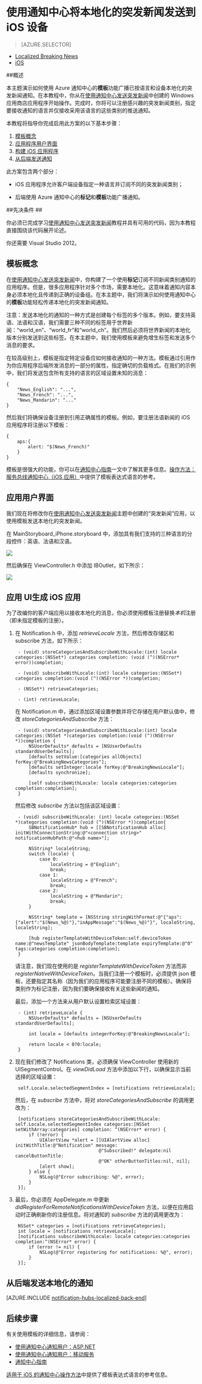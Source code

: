 <properties
	pageTitle="通知中心本地化的突发新闻教程 - iOS"
	description="了解如何使用 Azure 服务总线通知中心发送本地化的突发新闻通知 (iOS)。"
	services="notification-hubs"
	documentationCenter="ios"
	authors="wesmc7777"
	manager="dwrede"
	editor=""/>
<tags 
	ms.service="mobile-services,notification-hubs"
	ms.date="06/02/2015" 
	wacn.date="11/02/2015"/>

# 使用通知中心将本地化的突发新闻发送到 iOS 设备

> [AZURE.SELECTOR]
- [Localized Breaking News](/documentation/articles/notification-hubs-windows-store-dotnet-send-localized-breaking-news)
- [iOS](/documentation/articles/notification-hubs-ios-send-localized-breaking-news)


##概述

本主题演示如何使用 Azure 通知中心的**模板**功能广播已按语言和设备本地化的突发新闻通知。在本教程中，你从在[使用通知中心发送突发新闻][使用通知中心发送突发新闻]中创建的 Windows 应用商店应用程序开始操作。完成时，你将可以注册感兴趣的突发新闻类别，指定要接收通知的语言并仅接收采用该语言的这些类别的推送通知。

本教程将指导你完成启用此方案的以下基本步骤：

1. [模板概念]
2. [应用程序用户界面]
3. [构建 iOS 应用程序]
4. [从后端发送通知]


此方案包含两个部分：

- iOS 应用程序允许客户端设备指定一种语言并订阅不同的突发新闻类别；

- 后端使用 Azure 通知中心的**标记**和**模板**功能广播通知。



##先决条件 ##

你必须已完成学习[使用通知中心发送突发新闻]教程并具有可用的代码，因为本教程直接围绕该代码展开论述。

你还需要 Visual Studio 2012。



<h2><a name="concepts"></a>模板概念</h2>

在[使用通知中心发送突发新闻]中，你构建了一个使用**标记**订阅不同新闻类别通知的应用程序。但是，很多应用程序针对多个市场，需要本地化。这意味着通知内容本身必须本地化且传递到正确的设备组。在本主题中，我们将演示如何使用通知中心的**模板**功能轻松传递本地化的突发新闻通知。

注意：发送本地化的通知的一种方式是创建每个标签的多个版本。例如，要支持英语、法语和汉语，我们需要三种不同的标签用于世界新闻：“world\_en”、“world\_fr”和“world\_ch”。我们然后必须将世界新闻的本地化版本分别发送到这些标签。在本主题中，我们使用模板来避免增生标签和发送多个消息的要求。

在较高级别上，模板是指定特定设备应如何接收通知的一种方法。模板通过引用作为你应用程序后端所发消息的一部分的属性，指定确切的负载格式。在我们的示例中，我们将发送包含所有支持的语言的区域设置未知的消息：

	{
		"News_English": "...",
		"News_French": "...",
		"News_Mandarin": "..."
	}

然后我们将确保设备注册到引用正确属性的模板。例如，要注册法语新闻的 iOS 应用程序将注册以下模板：

	{
		aps:{
			alert: "$(News_French)"
		}
	}

模板是很强大的功能，你可以在[通知中心指南]一文中了解其更多信息。[操作方法：服务总线通知中心（iOS 应用）]中提供了模板表达式语言的参考。

<h2><a name="ui"></a>应用用户界面</h2>

我们现在将修改你在[使用通知中心发送突发新闻]主题中创建的“突发新闻”应用，以使用模板发送本地化的突发新闻。


在 MainStoryboard\_iPhone.storyboard 中，添加具有我们支持的三种语言的分段控件：英语、法语和汉语。

![][13]

然后确保在 ViewController.h 中添加 IBOutlet，如下所示：

![][14]

<h2><a name="building-client"></a><span class="building app">应用 UI</span>生成 iOS 应用</h2>

为了改编你的客户端应用以接收本地化的消息，你必须使用模板注册替换*本机*注册（即未指定模板的注册）。

1. 在 Notification.h 中，添加 *retrieveLocale* 方法，然后修改存储区和 subscribe 方法，如下所示：

		- (void) storeCategoriesAndSubscribeWithLocale:(int) locale categories:(NSSet*) categories completion: (void (^)(NSError* error))completion;

		- (void) subscribeWithLocale:(int) locale categories:(NSSet*) categories completion:(void (^)(NSError *))completion;

		- (NSSet*) retrieveCategories;

		- (int) retrieveLocale;

	在 Notification.m 中，通过添加区域设置参数并将它存储在用户默认值中，修改 *storeCategoriesAndSubscribe* 方法：

		- (void) storeCategoriesAndSubscribeWithLocale:(int) locale categories:(NSSet *)categories completion:(void (^)(NSError *))completion {
		    NSUserDefaults* defaults = [NSUserDefaults standardUserDefaults];
		    [defaults setValue:[categories allObjects] forKey:@"BreakingNewsCategories"];
		    [defaults setInteger:locale forKey:@"BreakingNewsLocale"];
		    [defaults synchronize];
		    
		    [self subscribeWithLocale: locale categories:categories completion:completion];
		}

	然后修改 *subscribe* 方法以包括该区域设置：
	
		- (void) subscribeWithLocale: (int) locale categories:(NSSet *)categories completion:(void (^)(NSError *))completion{
		    SBNotificationHub* hub = [[SBNotificationHub alloc] initWithConnectionString:@"<connection string>" notificationHubPath:@"<hub name>"];
		    
		    NSString* localeString;
		    switch (locale) {
		        case 0:
		            localeString = @"English";
		            break;
		        case 1:
		            localeString = @"French";
		            break;
		        case 2:
		            localeString = @"Mandarin";
		            break;
		    }
		    
		    NSString* template = [NSString stringWithFormat:@"{"aps":{"alert":"$(News_%@)"},"inAppMessage":"$(News_%@)"}", localeString, localeString];
		    
		    [hub registerTemplateWithDeviceToken:self.deviceToken name:@"newsTemplate" jsonBodyTemplate:template expiryTemplate:@"0" tags:categories completion:completion];
		}
		
	请注意，我们现在使用的是 *registerTemplateWithDeviceToken* 方法而非 *registerNativeWithDeviceToken*。当我们注册一个模板时，必须提供 json 模板，还要指定其名称（因为我们的应用程序可能要注册不同的模板）。确保将类别作为标记注册，因为我们要确保接收有关这些新闻的通知。
	
	最后，添加一个方法来从用户默认设置检索区域设置：
	
		- (int) retrieveLocale {
		    NSUserDefaults* defaults = [NSUserDefaults standardUserDefaults];
		    
		    int locale = [defaults integerForKey:@"BreakingNewsLocale"];
		    
		    return locale < 0?0:locale;
		}
		
3. 现在我们修改了 Notifications 类，必须确保 ViewController 使用新的 UISegmentControl。在 *viewDidLoad* 方法中添加以下行，以确保显示当前选择的区域设置：

		self.Locale.selectedSegmentIndex = [notifications retrieveLocale];
		
	然后，在 *subscribe* 方法中，将对 *storeCategoriesAndSubscribe* 的调用更改为：
	
		[notifications storeCategoriesAndSubscribeWithLocale: self.Locale.selectedSegmentIndex categories:[NSSet setWithArray:categories] completion: ^(NSError* error) {
	        if (!error) {
	            UIAlertView *alert = [[UIAlertView alloc] initWithTitle:@"Notification" message:
	                                  @"Subscribed!" delegate:nil cancelButtonTitle:
	                                  @"OK" otherButtonTitles:nil, nil];
	            [alert show];
	        } else {
	            NSLog(@"Error subscribing: %@", error);
	        }
	    }];
	    
4. 最后，你必须在 AppDelegate.m 中更新 *didRegisterForRemoteNotificationsWithDeviceToken* 方法，以便在应用启动时正确刷新你的注册信息。将对通知的 *subscribe* 方法的调用更改为：

		NSSet* categories = [notifications retrieveCategories];
	    int locale = [notifications retrieveLocale];
	    [notifications subscribeWithLocale: locale categories:categories completion:^(NSError* error) {
	        if (error != nil) {
	            NSLog(@"Error registering for notifications: %@", error);
	        }
	    }];

<h2><a name="send"></a>从后端发送本地化的通知</h2>

[AZURE.INCLUDE [notification-hubs-localized-back-end](../includes/notification-hubs-localized-back-end.md)]


## 后续步骤

有关使用模板的详细信息，请参阅：

- [使用通知中心通知用户：ASP.NET] 
- [使用通知中心通知用户：移动服务] 
- [通知中心指南] 

[适用于 iOS 的通知中心操作方法]中提供了模板表达式语言的参考信息。



		
<!-- Anchors. -->
[模板概念]: #concepts
[应用程序用户界面]: #ui
[构建 iOS 应用程序]: #building-client
[从后端发送通知]: #send
[Next Steps]: #next-steps

<!-- Images. -->


[13]: ./media/notification-hubs-ios-send-localized-breaking-news/ios_localized1.png
[14]: ./media/notification-hubs-ios-send-localized-breaking-news/ios_localized2.png

<!-- URLs. -->
[操作方法：服务总线通知中心（iOS 应用）]: /documentation/articles/notification-hubs-ios-get-started
[使用通知中心发送突发新闻]: /documentation/articles/notification-hubs-windows-store-dotnet-send-breaking-news
[使用通知中心通知用户：ASP.NET]: /documentation/articles/notification-hubs-aspnet-cross-platform-notify-users
[使用通知中心通知用户：移动服务]: /documentation/articles/notification-hubs-mobile-services-cross-platform-notify-users
[通知中心指南]: http://msdn.microsoft.com/zh-cn/library/jj927170.aspx
[适用于 iOS 的通知中心操作方法]: /documentation/articles/notification-hubs-ios-get-started
<!---HONumber=71-->
